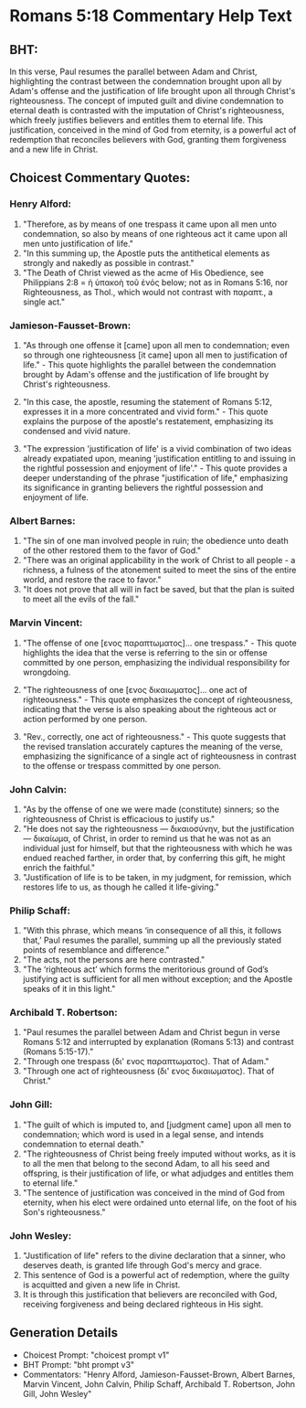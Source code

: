 # Romans 5:18 Commentary Help Text

## BHT:
In this verse, Paul resumes the parallel between Adam and Christ, highlighting the contrast between the condemnation brought upon all by Adam's offense and the justification of life brought upon all through Christ's righteousness. The concept of imputed guilt and divine condemnation to eternal death is contrasted with the imputation of Christ's righteousness, which freely justifies believers and entitles them to eternal life. This justification, conceived in the mind of God from eternity, is a powerful act of redemption that reconciles believers with God, granting them forgiveness and a new life in Christ.

## Choicest Commentary Quotes:
### Henry Alford:
1. "Therefore, as by means of one trespass it came upon all men unto condemnation, so also by means of one righteous act it came upon all men unto justification of life." 
2. "In this summing up, the Apostle puts the antithetical elements as strongly and nakedly as possible in contrast."
3. "The Death of Christ viewed as the acme of His Obedience, see Philippians 2:8 = ἡ ὑπακοὴ τοῦ ἑνός below; not as in Romans 5:16, nor Righteousness, as Thol., which would not contrast with παραπτ., a single act."

### Jamieson-Fausset-Brown:
1. "As through one offense it [came] upon all men to condemnation; even so through one righteousness [it came] upon all men to justification of life." - This quote highlights the parallel between the condemnation brought by Adam's offense and the justification of life brought by Christ's righteousness.

2. "In this case, the apostle, resuming the statement of Romans 5:12, expresses it in a more concentrated and vivid form." - This quote explains the purpose of the apostle's restatement, emphasizing its condensed and vivid nature.

3. "The expression 'justification of life' is a vivid combination of two ideas already expatiated upon, meaning 'justification entitling to and issuing in the rightful possession and enjoyment of life'." - This quote provides a deeper understanding of the phrase "justification of life," emphasizing its significance in granting believers the rightful possession and enjoyment of life.

### Albert Barnes:
1. "The sin of one man involved people in ruin; the obedience unto death of the other restored them to the favor of God."
2. "There was an original applicability in the work of Christ to all people - a richness, a fulness of the atonement suited to meet the sins of the entire world, and restore the race to favor."
3. "It does not prove that all will in fact be saved, but that the plan is suited to meet all the evils of the fall."

### Marvin Vincent:
1. "The offense of one [ενος παραπτωματος]... one trespass." - This quote highlights the idea that the verse is referring to the sin or offense committed by one person, emphasizing the individual responsibility for wrongdoing.

2. "The righteousness of one [ενος δικαιωματος]... one act of righteousness." - This quote emphasizes the concept of righteousness, indicating that the verse is also speaking about the righteous act or action performed by one person.

3. "Rev., correctly, one act of righteousness." - This quote suggests that the revised translation accurately captures the meaning of the verse, emphasizing the significance of a single act of righteousness in contrast to the offense or trespass committed by one person.

### John Calvin:
1. "As by the offense of one we were made (constitute) sinners; so the righteousness of Christ is efficacious to justify us." 
2. "He does not say the righteousness — δικαιοσύνην, but the justification — δικαίωμα, of Christ, in order to remind us that he was not as an individual just for himself, but that the righteousness with which he was endued reached farther, in order that, by conferring this gift, he might enrich the faithful." 
3. "Justification of life is to be taken, in my judgment, for remission, which restores life to us, as though he called it life-giving."

### Philip Schaff:
1. "With this phrase, which means ‘in consequence of all this, it follows that,’ Paul resumes the parallel, summing up all the previously stated points of resemblance and difference."
2. "The acts, not the persons are here contrasted."
3. "The ‘righteous act’ which forms the meritorious ground of God’s justifying act is sufficient for all men without exception; and the Apostle speaks of it in this light."

### Archibald T. Robertson:
1. "Paul resumes the parallel between Adam and Christ begun in verse Romans 5:12 and interrupted by explanation (Romans 5:13) and contrast (Romans 5:15-17)."
2. "Through one trespass (δι' ενος παραπτωματος). That of Adam."
3. "Through one act of righteousness (δι' ενος δικαιωματος). That of Christ."

### John Gill:
1. "The guilt of which is imputed to, and [judgment came] upon all men to condemnation; which word is used in a legal sense, and intends condemnation to eternal death."
2. "The righteousness of Christ being freely imputed without works, as it is to all the men that belong to the second Adam, to all his seed and offspring, is their justification of life, or what adjudges and entitles them to eternal life."
3. "The sentence of justification was conceived in the mind of God from eternity, when his elect were ordained unto eternal life, on the foot of his Son's righteousness."

### John Wesley:
1. "Justification of life" refers to the divine declaration that a sinner, who deserves death, is granted life through God's mercy and grace.
2. This sentence of God is a powerful act of redemption, where the guilty is acquitted and given a new life in Christ.
3. It is through this justification that believers are reconciled with God, receiving forgiveness and being declared righteous in His sight.


## Generation Details
- Choicest Prompt: "choicest prompt v1"
- BHT Prompt: "bht prompt v3"
- Commentators: "Henry Alford, Jamieson-Fausset-Brown, Albert Barnes, Marvin Vincent, John Calvin, Philip Schaff, Archibald T. Robertson, John Gill, John Wesley"

